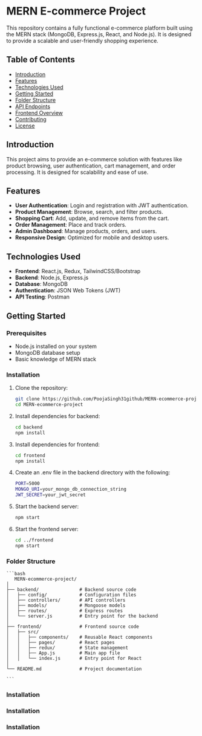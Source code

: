 # MERN E-commerce Project

This repository contains a fully functional e-commerce platform built using the MERN stack (MongoDB, Express.js, React, and Node.js). It is designed to provide a scalable and user-friendly shopping experience.

## Table of Contents

- [Introduction](#introduction)
- [Features](#features)
- [Technologies Used](#technologies-used)
- [Getting Started](#getting-started)
- [Folder Structure](#folder-structure)
- [API Endpoints](#api-endpoints)
- [Frontend Overview](#frontend-overview)
- [Contributing](#contributing)
- [License](#license)

## Introduction

This project aims to provide an e-commerce solution with features like product browsing, user authentication, cart management, and order processing. It is designed for scalability and ease of use.

## Features

- **User Authentication**: Login and registration with JWT authentication.
- **Product Management**: Browse, search, and filter products.
- **Shopping Cart**: Add, update, and remove items from the cart.
- **Order Management**: Place and track orders.
- **Admin Dashboard**: Manage products, orders, and users.
- **Responsive Design**: Optimized for mobile and desktop users.

## Technologies Used

- **Frontend**: React.js, Redux, TailwindCSS/Bootstrap
- **Backend**: Node.js, Express.js
- **Database**: MongoDB
- **Authentication**: JSON Web Tokens (JWT)
- **API Testing**: Postman

## Getting Started

### Prerequisites

- Node.js installed on your system
- MongoDB database setup
- Basic knowledge of MERN stack

### Installation

1. Clone the repository:
   ```bash
   git clone https://github.com/PoojaSingh31github/MERN-ecommerce-project.git
   cd MERN-ecommerce-project
    ```
2. Install dependencies for backend:
   ```bash
   cd backend
   npm install
    ```
3. Install dependencies for frontend:
   ```bash
   cd frontend
   npm install
    ```
4. Create an .env file in the backend directory with the following:
   ```bash
   PORT=5000
   MONGO_URI=your_mongo_db_connection_string
   JWT_SECRET=your_jwt_secret
    ```
5. Start the backend server:
   ```bash
   npm start
    ```
6. Start the frontend server:
   ```bash
   cd ../frontend
   npm start
    ```

### Folder Structure
    ```bash
       MERN-ecommerce-project/
    │
    ├── backend/               # Backend source code
    │   ├── config/            # Configuration files
    │   ├── controllers/       # API controllers
    │   ├── models/            # Mongoose models
    │   ├── routes/            # Express routes
    │   └── server.js          # Entry point for the backend
    │
    ├── frontend/              # Frontend source code
    │   ├── src/
    │   │   ├── components/    # Reusable React components
    │   │   ├── pages/         # React pages
    │   │   ├── redux/         # State management
    │   │   ├── App.js         # Main app file
    │   │   └── index.js       # Entry point for React
    │
    └── README.md              # Project documentation

    ```
### Installation
### Installation
### Installation
